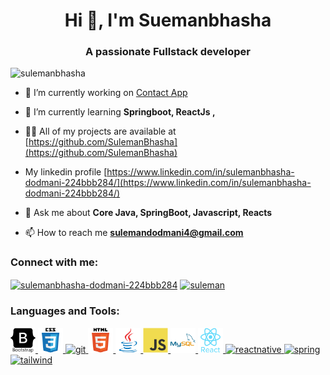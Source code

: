 <h1 align="center">Hi 👋, I'm Suemanbhasha</h1>
<h3 align="center">A passionate Fullstack developer</h3>

<p align="left"> <img src="https://komarev.com/ghpvc/?username=sulemanbhasha&label=Profile%20views&color=0e75b6&style=flat" alt="sulemanbhasha" /> </p>

- 🔭 I’m currently working on [Contact App](https://github.com/SulemanBhasha/ContactManager)

- 🌱 I’m currently learning **Springboot, ReactJs ,**

- 👨‍💻 All of my projects are available at [https://github.com/SulemanBhasha](https://github.com/SulemanBhasha)

- My linkedin profile [https://www.linkedin.com/in/sulemanbhasha-dodmani-224bbb284/](https://www.linkedin.com/in/sulemanbhasha-dodmani-224bbb284/)

- 💬 Ask me about **Core Java, SpringBoot, Javascript, Reacts**

- 📫 How to reach me **sulemandodmani4@gmail.com**

<h3 align="left">Connect with me:</h3>
<p align="left">
<a href="https://linkedin.com/in/sulemanbhasha-dodmani-224bbb284" target="blank"><img align="center" src="https://raw.githubusercontent.com/rahuldkjain/github-profile-readme-generator/master/src/images/icons/Social/linked-in-alt.svg" alt="sulemanbhasha-dodmani-224bbb284" height="30" width="40" /></a>
<a href="https://www.leetcode.com/suleman" target="blank"><img align="center" src="https://raw.githubusercontent.com/rahuldkjain/github-profile-readme-generator/master/src/images/icons/Social/leet-code.svg" alt="suleman" height="30" width="40" /></a>
</p>

<h3 align="left">Languages and Tools:</h3>
<p align="left" style="gap:10px;"> <a href="https://getbootstrap.com" target="_blank" rel="noreferrer"> <img src="https://raw.githubusercontent.com/devicons/devicon/master/icons/bootstrap/bootstrap-plain-wordmark.svg" alt="bootstrap" width="40" height="40"/> </a> <a href="https://www.w3schools.com/css/" target="_blank" rel="noreferrer"> <img src="https://raw.githubusercontent.com/devicons/devicon/master/icons/css3/css3-original-wordmark.svg" alt="css3" width="40" height="40"/> </a> <a href="https://git-scm.com/" target="_blank" rel="noreferrer"> <img src="https://www.vectorlogo.zone/logos/git-scm/git-scm-icon.svg" alt="git" width="40" height="40"/> </a> <a href="https://www.w3.org/html/" target="_blank" rel="noreferrer"> <img src="https://raw.githubusercontent.com/devicons/devicon/master/icons/html5/html5-original-wordmark.svg" alt="html5" width="40" height="40"/> </a> <a href="https://www.java.com" target="_blank" rel="noreferrer"> <img src="https://raw.githubusercontent.com/devicons/devicon/master/icons/java/java-original.svg" alt="java" width="40" height="40"/> </a> <a href="https://developer.mozilla.org/en-US/docs/Web/JavaScript" target="_blank" rel="noreferrer"> <img src="https://raw.githubusercontent.com/devicons/devicon/master/icons/javascript/javascript-original.svg" alt="javascript" width="40" height="40"/> </a> <a href="https://www.mysql.com/" target="_blank" rel="noreferrer"> <img src="https://raw.githubusercontent.com/devicons/devicon/master/icons/mysql/mysql-original-wordmark.svg" alt="mysql" width="40" height="40"/> </a> <a href="https://reactjs.org/" target="_blank" rel="noreferrer"> <img src="https://raw.githubusercontent.com/devicons/devicon/master/icons/react/react-original-wordmark.svg" alt="react" width="40" height="40"/> </a> <a href="https://reactnative.dev/" target="_blank" rel="noreferrer"> <img src="https://reactnative.dev/img/header_logo.svg" alt="reactnative" width="40" height="40"/> </a> <a href="https://spring.io/" target="_blank" rel="noreferrer"> <img src="https://www.vectorlogo.zone/logos/springio/springio-icon.svg" alt="spring" width="40" height="40"/> </a> <a href="https://tailwindcss.com/" target="_blank" rel="noreferrer"> <img src="https://www.vectorlogo.zone/logos/tailwindcss/tailwindcss-icon.svg" alt="tailwind" width="40" height="40"/> </a> </p>
